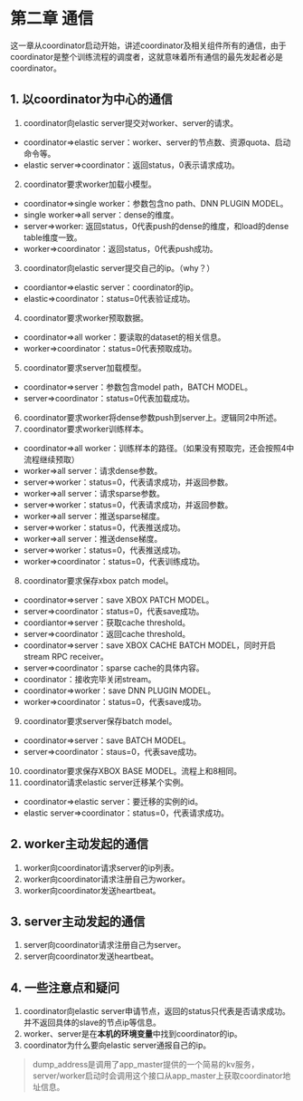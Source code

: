 # 第二章 通信

这一章从coordinator启动开始，讲述coordinator及相关组件所有的通信，由于coordinator是整个训练流程的调度者，这就意味着所有通信的最先发起者必是coordinator。

## 1. 以coordinator为中心的通信

1. coordinator向elastic server提交对worker、server的请求。

- coordinator=>elastic server：worker、server的节点数、资源quota、启动命令等。
- elastic server=>coordinator：返回status，0表示请求成功。

2. coordinator要求worker加载小模型。

- coordinator=>single worker：参数包含no path、DNN PLUGIN MODEL。
- single worker=>all server：dense的维度。
- server=>worker: 返回status，0代表push的dense的维度，和load的dense table维度一致。
- worker=>coordinator：返回status，0代表push成功。

3. coordinator向elastic server提交自己的ip。（why？）

- coordiantor=>elastic server：coordinator的ip。
- elastic=>coordinator：status=0代表验证成功。

4. coordinator要求worker预取数据。

- coordinator=>all worker：要读取的dataset的相关信息。
- worker=>coordinator：status=0代表预取成功。

5. coordinator要求server加载模型。

- coordinator=>server：参数包含model path，BATCH MODEL。
- server=>coordinator：status=0代表加载成功。

6. coordinator要求worker将dense参数push到server上。逻辑同2中所述。
7. coordinator要求worker训练样本。

- coordinator=>all worker：训练样本的路径。（如果没有预取完，还会按照4中流程继续预取）
- worker=>all server：请求dense参数。
- server=>worker：status=0，代表请求成功，并返回参数。
- worker=>all server：请求sparse参数。
- server=>worker：status=0，代表请求成功，并返回参数。
- worker=>all server：推送sparse梯度。
- server=>worker：status=0，代表推送成功。
- worker=>all server：推送dense梯度。
- server=>worker：status=0，代表推送成功。
- worker=>coordinator：status=0，代表训练成功。

8. coordinator要求保存xbox patch model。

- coordinator=>server：save XBOX PATCH MODEL。
- server=>coordinator：status=0，代表save成功。
- coordiantor=>server：获取cache threshold。
- server=>coordinator：返回cache threshold。
- coordinator=>server：save XBOX CACHE BATCH MODEL，同时开启stream RPC receiver。
- server=>coordinator：sparse cache的具体内容。
- coordinator：接收完毕关闭stream。
- coordinator=>worker：save DNN PLUGIN MODEL。
- worker=>coordinator：status=0，代表save成功。

9. coordinator要求server保存batch model。

- coordinator=>server：save BATCH MODEL。
- server=>coordinator：staus=0，代表save成功。

10. coordinator要求保存XBOX BASE MODEL。流程上和8相同。
10. coordinator请求elastic server迁移某个实例。

- coordinator=>elastic server：要迁移的实例的id。
- elastic server=>coordinator：status=0，代表请求成功。

## 2. worker主动发起的通信

1. worker向coordinator请求server的ip列表。
2. worker向coordinator请求注册自己为worker。
3. worker向coordinator发送heartbeat。

## 3. server主动发起的通信

1. server向coordinator请求注册自己为server。
2. server向coordinator发送heartbeat。

## 4. 一些注意点和疑问

1. coordinator向elastic server申请节点，返回的status只代表是否请求成功。并不返回具体的slave的节点ip等信息。
2. worker、server是在**本机的环境变量**中找到coordinator的ip。
3. coordinator为什么要向elastic server通报自己的ip。

> dump_address是调用了app_master提供的一个简易的kv服务，server/worker启动时会调用这个接口从app_master上获取coordinator地址信息。

